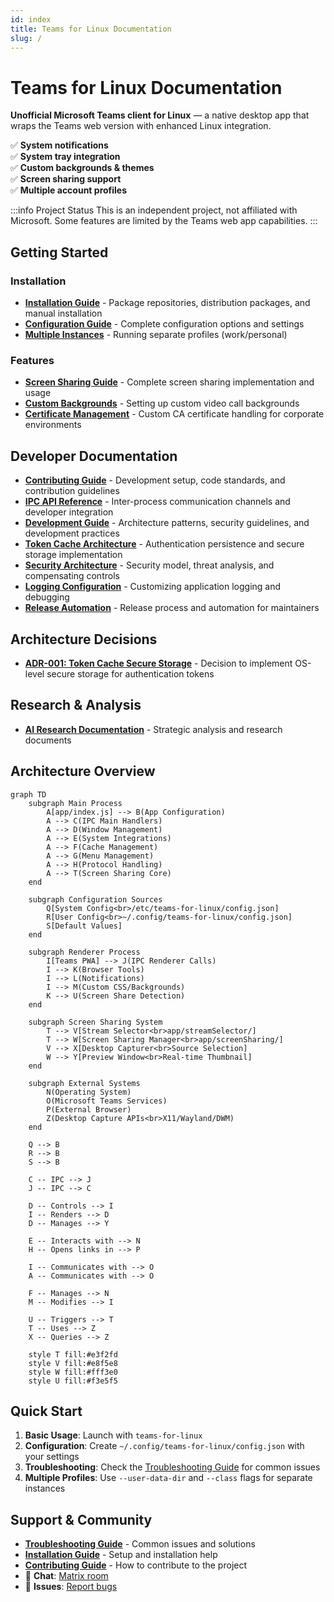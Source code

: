 ```yaml
---
id: index
title: Teams for Linux Documentation
slug: /
---
```


# Teams for Linux Documentation

**Unofficial Microsoft Teams client for Linux** — a native desktop app that wraps the Teams web version with enhanced Linux integration.

✅ **System notifications**  
✅ **System tray integration**  
✅ **Custom backgrounds & themes**  
✅ **Screen sharing support**  
✅ **Multiple account profiles**

:::info Project Status
This is an independent project, not affiliated with Microsoft. Some features are limited by the Teams web app capabilities.
:::

## Getting Started

### Installation
- **[Installation Guide](installation.md)** - Package repositories, distribution packages, and manual installation
- **[Configuration Guide](configuration.md)** - Complete configuration options and settings
- **[Multiple Instances](multiple-instances.md)** - Running separate profiles (work/personal)

### Features
- **[Screen Sharing Guide](screen-sharing.md)** - Complete screen sharing implementation and usage
- **[Custom Backgrounds](custom-backgrounds.md)** - Setting up custom video call backgrounds
- **[Certificate Management](certificate.md)** - Custom CA certificate handling for corporate environments

## Developer Documentation
- **[Contributing Guide](contributing.md)** - Development setup, code standards, and contribution guidelines
- **[IPC API Reference](ipc-api.md)** - Inter-process communication channels and developer integration
- **[Development Guide](development/README.md)** - Architecture patterns, security guidelines, and development practices
- **[Token Cache Architecture](development/token-cache-architecture.md)** - Authentication persistence and secure storage implementation  
- **[Security Architecture](development/security-architecture.md)** - Security model, threat analysis, and compensating controls
- **[Logging Configuration](log-config.md)** - Customizing application logging and debugging
- **[Release Automation](release-info.md)** - Release process and automation for maintainers

## Architecture Decisions
- **[ADR-001: Token Cache Secure Storage](adr/token-cache-secure-storage.md)** - Decision to implement OS-level secure storage for authentication tokens

## Research & Analysis
- **[AI Research Documentation](ai-research/index.md)** - Strategic analysis and research documents

## Architecture Overview

```mermaid
graph TD
    subgraph Main Process
        A[app/index.js] --> B(App Configuration)
        A --> C(IPC Main Handlers)
        A --> D(Window Management)
        A --> E(System Integrations)
        A --> F(Cache Management)
        A --> G(Menu Management)
        A --> H(Protocol Handling)
        A --> T(Screen Sharing Core)
    end

    subgraph Configuration Sources
        Q[System Config<br>/etc/teams-for-linux/config.json]
        R[User Config<br>~/.config/teams-for-linux/config.json]
        S[Default Values]
    end

    subgraph Renderer Process
        I[Teams PWA] --> J(IPC Renderer Calls)
        I --> K(Browser Tools)
        I --> L(Notifications)
        I --> M(Custom CSS/Backgrounds)
        K --> U(Screen Share Detection)
    end
    
    subgraph Screen Sharing System
        T --> V[Stream Selector<br>app/streamSelector/]
        T --> W[Screen Sharing Manager<br>app/screenSharing/]
        V --> X[Desktop Capturer<br>Source Selection]
        W --> Y[Preview Window<br>Real-time Thumbnail]
    end

    subgraph External Systems
        N(Operating System)
        O(Microsoft Teams Services)
        P(External Browser)
        Z(Desktop Capture APIs<br>X11/Wayland/DWM)
    end

    Q --> B
    R --> B
    S --> B

    C -- IPC --> J
    J -- IPC --> C

    D -- Controls --> I
    I -- Renders --> D
    D -- Manages --> Y

    E -- Interacts with --> N
    H -- Opens links in --> P

    I -- Communicates with --> O
    A -- Communicates with --> O

    F -- Manages --> N
    M -- Modifies --> I
    
    U -- Triggers --> T
    T -- Uses --> Z
    X -- Queries --> Z
    
    style T fill:#e3f2fd
    style V fill:#e8f5e8
    style W fill:#fff3e0
    style U fill:#f3e5f5
```

## Quick Start

1. **Basic Usage**: Launch with `teams-for-linux`
2. **Configuration**: Create `~/.config/teams-for-linux/config.json` with your settings
3. **Troubleshooting**: Check the [Troubleshooting Guide](troubleshooting.md) for common issues
4. **Multiple Profiles**: Use `--user-data-dir` and `--class` flags for separate instances

## Support & Community

- **[Troubleshooting Guide](troubleshooting.md)** - Common issues and solutions
- **[Installation Guide](installation.md)** - Setup and installation help
- **[Contributing Guide](contributing.md)** - How to contribute to the project
- 💬 **Chat**: [Matrix room](https://matrix.to/#/#teams-for-linux_community:gitter.im)
- 🐛 **Issues**: [Report bugs](https://github.com/IsmaelMartinez/teams-for-linux/issues)